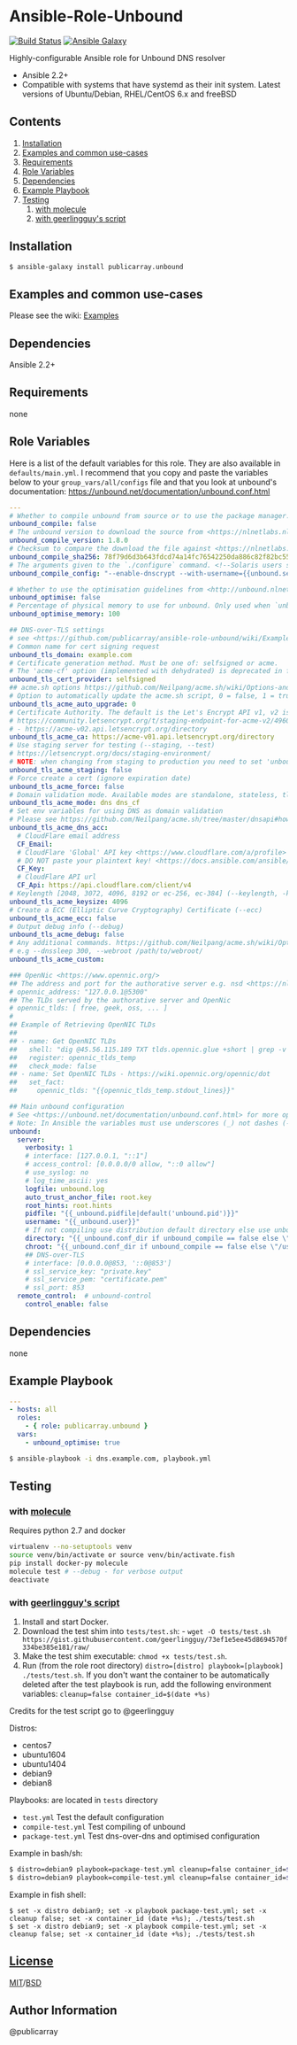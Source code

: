 # Ansible-Role-Unbound

[![Build Status](https://travis-ci.org/publicarray/ansible-role-unbound.svg?branch=master)](https://travis-ci.org/publicarray/ansible-role-unbound)
[![Ansible Galaxy](https://img.shields.io/badge/galaxy-publicarray.unbound-blue.svg?style=flat)](https://galaxy.ansible.com/publicarray/unbound/)

Highly-configurable Ansible role for Unbound DNS resolver

 - Ansible 2.2+
 - Compatible with systems that have systemd as their init system. Latest versions of Ubuntu/Debian, RHEL/CentOS 6.x and freeBSD

## Contents

 1. [Installation](#installation)
 1. [Examples and common use-cases](#examples-and-common-use-cases)
 1. [Requirements](#requirements)
 1. [Role Variables](#role-variables)
 1. [Dependencies](#dependencies)
 1. [Example Playbook](#example-playbook)
 1. [Testing](#testing)
    1. [with molecule](#with-molecule)
    1. [with geerlingguy's script](#with-geerlingguys-script)

## Installation

```bash
$ ansible-galaxy install publicarray.unbound
```

## Examples and common use-cases

Please see the wiki: [Examples](https://github.com/publicarray/ansible-role-unbound/wiki/Examples)

## Dependencies

Ansible 2.2+

## Requirements

none

## Role Variables

Here is a list of the default variables for this role. They are also available in `defaults/main.yml`.
I recommend that you copy and paste the variables below to your `group_vars/all/configs` file and that you look at unbound's documentation: https://unbound.net/documentation/unbound.conf.html

```yml
---
# Whether to compile unbound from source or to use the package manager.
unbound_compile: false
# The unbound version to download the source from <https://nlnetlabs.nl/projects/unbound/download/>
unbound_compile_version: 1.8.0
# Checksum to compare the download the file against <https://nlnetlabs.nl/projects/unbound/download/>
unbound_compile_sha256: 78f79d6d3b643fdcd74a14fc76542250da886c82f82bc55b51e189663d61b83f
# The arguments given to the `./configure` command. <!--Solaris users should use --with-solaris-threads -->
unbound_compile_config: "--enable-dnscrypt --with-username={{unbound.server.username|default(unbound)}} --with-libevent --with-run-dir={{unbound.server.directory}} --with-conf-file={{unbound.server.directory}}/unbound.conf"

# Whether to use the optimisation guidelines from <http://unbound.nlnetlabs.nl/documentation/howto_optimise.html>
unbound_optimise: false
# Percentage of physical memory to use for unbound. Only used when `unbound_optimise` is true
unbound_optimise_memory: 100

## DNS-over-TLS settings
# see <https://github.com/publicarray/ansible-role-unbound/wiki/Examples#dns-over-tls> for an example
# Common name for cert signing request
unbound_tls_domain: example.com
# Certificate generation method. Must be one of: selfsigned or acme.
# The 'acme-cf' option (implemented with dehydrated) is deprecated in favor of the new 'acme' option (implemented with acme.sh)
unbound_tls_cert_provider: selfsigned
## acme.sh options https://github.com/Neilpang/acme.sh/wiki/Options-and-Params
# Option to automatically update the acme.sh script, 0 = false, 1 = true
unbound_tls_acme_auto_upgrade: 0
# Certificate Authority. The default is the Let's Encrypt API v1, v2 is coming in 27th of Feb 2018 (--server)
# https://community.letsencrypt.org/t/staging-endpoint-for-acme-v2/49605
# - https://acme-v02.api.letsencrypt.org/directory
unbound_tls_acme_ca: https://acme-v01.api.letsencrypt.org/directory
# Use staging server for testing (--staging, --test)
# https://letsencrypt.org/docs/staging-environment/
# NOTE: when changing from staging to production you need to set 'unbound_tls_acme_force' to true.
unbound_tls_acme_staging: false
# Force create a cert (ignore expiration date)
unbound_tls_acme_force: false
# Domain validation mode. Available modes are standalone, stateless, tls, apache, dns [dns_cf|dns_dp|dns_cx|/path/to/api/file]
unbound_tls_acme_mode: dns dns_cf
# Set env variables for using DNS as domain validation
# Please see https://github.com/Neilpang/acme.sh/tree/master/dnsapi#how-to-use-dns-api for details
unbound_tls_acme_dns_acc:
  # CloudFlare email address
  CF_Email:
  # CloudFlare 'Global' API key <https://www.cloudflare.com/a/profile>
  # DO NOT paste your plaintext key! <https://docs.ansible.com/ansible/latest/playbooks_vault.html>
  CF_Key:
  # CloudFlare API url
  CF_Api: https://api.cloudflare.com/client/v4
# Keylength [2048, 3072, 4096, 8192 or ec-256, ec-384] (--keylength, -k)
unbound_tls_acme_keysize: 4096
# Create a ECC (Elliptic Curve Cryptography) Certificate (--ecc)
unbound_tls_acme_ecc: false
# Output debug info (--debug)
unbound_tls_acme_debug: false
# Any additional commands. https://github.com/Neilpang/acme.sh/wiki/Options-and-Params
# e.g --dnssleep 300, --webroot /path/to/webroot/
unbound_tls_acme_custom:

### OpenNic <https://www.opennic.org/>
## The address and port for the authorative server e.g. nsd <https://nlnetlabs.nl/projects/nsd/>
# opennic_address: "127.0.0.1@5300"
## The TLDs served by the authorative server and OpenNic
# opennic_tlds: [ free, geek, oss, ... ]
#
## Example of Retrieving OpenNIC TLDs
##
## - name: Get OpenNIC TLDs
##   shell: "dig @45.56.115.189 TXT tlds.opennic.glue +short | grep -v '^;' | sed s/\\\"//g | tr \" \" \"\\n\""
##   register: opennic_tlds_temp
##   check_mode: false
## - name: Set OpenNIC TLDs - https://wiki.opennic.org/opennic/dot
##   set_fact:
##     opennic_tlds: "{{opennic_tlds_temp.stdout_lines}}"

## Main unbound configuration
# See <https://unbound.net/documentation/unbound.conf.html> for more options and detailed descriptions
# Note: In Ansible the variables must use underscores (_) not dashes (-) as separators
unbound:
  server:
    verbosity: 1
    # interface: [127.0.0.1, "::1"]
    # access_control: [0.0.0.0/0 allow, "::0 allow"]
    # use_syslog: no
    # log_time_ascii: yes
    logfile: unbound.log
    auto_trust_anchor_file: root.key
    root_hints: root.hints
    pidfile: "{{_unbound.pidfile|default('unbound.pid')}}"
    username: "{{_unbound.user}}"
    # If not compiling use distribution default directory else use unbound default directory
    directory: "{{_unbound.conf_dir if unbound_compile == false else \"/usr/local/etc/unbound\"}}"
    chroot: "{{_unbound.conf_dir if unbound_compile == false else \"/usr/local/etc/unbound\"}}"
    ## DNS-over-TLS
    # interface: [0.0.0.0@853, '::0@853']
    # ssl_service_key: "private.key"
    # ssl_service_pem: "certificate.pem"
    # ssl_port: 853
  remote_control:  # unbound-control
    control_enable: false

```

## Dependencies

none

## Example Playbook

```yml
---
- hosts: all
  roles:
    - { role: publicarray.unbound }
  vars:
    - unbound_optimise: true
```

```bash
$ ansible-playbook -i dns.example.com, playbook.yml
```

## Testing

### with [molecule](https://molecule.readthedocs.io)

Requires python 2.7 and docker

```bash
virtualenv --no-setuptools venv
source venv/bin/activate or source venv/bin/activate.fish
pip install docker-py molecule
molecule test # --debug - for verbose output
deactivate
```

### with [geerlingguy's script](https://gist.githubusercontent.com/geerlingguy/73ef1e5ee45d8694570f334be385e181)

  1. Install and start Docker.
  1. Download the test shim into `tests/test.sh`:
    - `wget -O tests/test.sh https://gist.githubusercontent.com/geerlingguy/73ef1e5ee45d8694570f334be385e181/raw/`
  1. Make the test shim executable: `chmod +x tests/test.sh`.
  1. Run (from the role root directory) `distro=[distro] playbook=[playbook] ./tests/test.sh`.
     If you don't want the container to be automatically deleted after the test playbook is run, add the following environment variables: `cleanup=false container_id=$(date +%s)`

Credits for the test script go to @geerlingguy

Distros:
 + centos7
 + ubuntu1604
 + ubuntu1404
 + debian9
 + debian8

Playbooks: are located in `tests` directory
 + `test.yml` Test the default configuration
 + `compile-test.yml` Test compiling of unbound
 + `package-test.yml` Test dns-over-dns and optimised configuration

Example in bash/sh:

```bash
$ distro=debian9 playbook=package-test.yml cleanup=false container_id=$(date +%s) ./tests/test.sh
$ distro=debian9 playbook=compile-test.yml cleanup=false container_id=$(date +%s) ./tests/test.sh
```

Example in fish shell:

```fish
$ set -x distro debian9; set -x playbook package-test.yml; set -x cleanup false; set -x container_id (date +%s); ./tests/test.sh
$ set -x distro debian9; set -x playbook compile-test.yml; set -x cleanup false; set -x container_id (date +%s); ./tests/test.sh
```

## [License](LICENSE)

[MIT](https://opensource.org/licenses/MIT)/[BSD](https://opensource.org/licenses/BSD-2-Clause)

## Author Information

@publicarray

